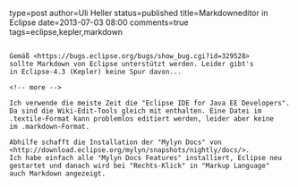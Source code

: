 type=post
author=Uli Heller
status=published
title=Markdowneditor in Eclipse
date=2013-07-03 08:00
comments=true
tags=eclipse,kepler,markdown
~~~~~~

Gemäß <https://bugs.eclipse.org/bugs/show_bug.cgi?id=329528>
sollte Markdown von Eclipse unterstützt werden. Leider gibt's
in Eclipse-4.3 (Kepler) keine Spur davon...

<!-- more -->

Ich verwende die meiste Zeit die "Eclipse IDE for Java EE Developers".
Da sind die Wiki-Edit-Tools gleich mit enthalten. Eine Datei im
.textile-Format kann problemlos editiert werden, leider aber keine
im .markdown-Format.

Abhilfe schafft die Installation der "Mylyn Docs" von
<http://download.eclipse.org/mylyn/snapshots/nightly/docs/>.
Ich habe einfach alle "Mylyn Docs Features" installiert, Eclipse neu
gestartet und danach wird bei "Rechts-Klick" in "Markup Language"
auch Markdown angezeigt.
